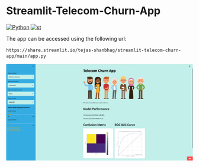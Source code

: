 # Streamlit-Telecom-Churn-App
  <a href="https://www.python.org/"><img alt="Python" src="https://img.shields.io/badge/python-3.8-brightgreen?style=flat-square" /></a>
  <a href="https://streamlit.io/"><img alt="st" src="https://img.shields.io/badge/Made with-Streamlit-blueviolet?style=flat-square" /></a>
  
  
  
  
  The app can be accessed using the following url:
  ```
  https://share.streamlit.io/tejas-shanbhag/streamlit-telecom-churn-app/main/app.py
  ```
  
  
  ![alt text](https://github.com/Tejas-Shanbhag/Streamlit-Telecom-Churn-App/blob/main/telecom_image.png)

